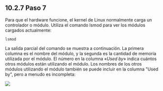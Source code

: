 ## 10.2.7 Paso 7
Para que el hardware funcione, el kernel de Linux normalmente carga un controlador o módulo. Utiliza el comando lsmod para ver los módulos cargados actualmente:

	lsmod

La salida parcial del comando se muestra a continuación. La primera columna es el nombre del módulo, y la segunda es la cantidad de memoria utilizada por el módulo. El número en la columna «_Used by_» indica cuántos otros módulos están utilizando el módulo. Los nombres de los otros módulos utilizando el módulo también se puede incluir en la columna "Used by", pero a menudo es incompleta:

![](https://ndg-content-dev.s3.amazonaws.com/media/images/labs/10.3.7_1.png)
